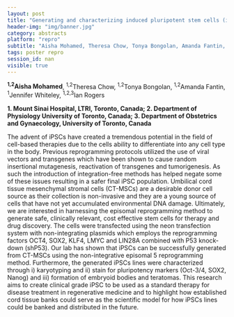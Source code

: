 ```yaml
---
layout: post
title: "Generating and characterizing induced pluripotent stem cells (iPSCs) from umbilical cord mesenchymal stromal cells (UCT-MSCs) "
header-img: "img/banner.jpg"
category: abstracts
platform: "repro"
subtitle: "Aisha Mohamed, Theresa Chow, Tonya Bongolan, Amanda Fantin, Jennifer Whiteley, Ian Rogers"
tags: poster repro
session_id: nan
visible: true
---
```

**<sup>1,2</sup>Aisha Mohamed**, <sup>1,2</sup>Theresa Chow, <sup>1,2</sup>Tonya Bongolan, <sup>1,2</sup>Amanda Fantin, <sup>1</sup>Jennifer Whiteley, <sup>1,2,3</sup>Ian Rogers

__1. Mount Sinai Hospital, LTRI, Toronto, Canada; 2. Department of Physiology University of Toronto, Canada; 3. Department of Obstetrics and Gynaecology, University of Toronto, Canada__


The advent of iPSCs have created a tremendous potential in the field of cell-based therapies due to the cells ability to differentiate into any cell type in the body. Previous reprogramming protocols utilized the use of viral vectors and transgenes which have been shown to cause random insertional mutagenesis, reactivation of transgenes and tumorigenesis. As such the introduction of integration-free methods has helped negate some of these issues resulting in a safer final iPSC population. Umbilical cord tissue mesenchymal stromal cells (CT-MSCs) are a desirable donor cell source as their collection is non-invasive and they are a young source of cells that have not yet accumulated environmental DNA damage. Ultimately, we are interested in harnessing the episomal reprogramming method to generate safe, clinically relevant, cost effective stem cells for therapy and drug discovery. The cells were transfected using the neon transfection system with non-integrating plasmids which employs the reprogramming factors OCT4, SOX2, KLF4, LMYC and LIN28A combined with P53 knock-down (shP53). Our lab has shown that iPSCs can be successfully generated from CT-MSCs using the non-integrative episomal 5 reprogramming method. Furthermore, the generated iPSCs lines were characterized through i) karyotyping and ii) stain for pluripotency markers (Oct-3/4, SOX2, Nanog) and iii) formation of embryoid bodies and teratomas. This research aims to create clinical grade iPSC to be used as a standard therapy for disease treatment in regenerative medicine and to highlight how established cord tissue banks could serve as the scientific model for how iPSCs lines could be banked and distributed in the future. 
